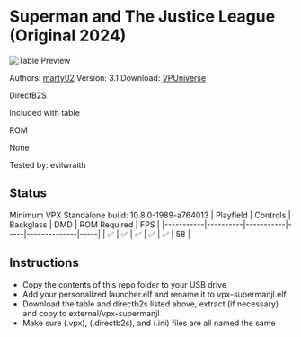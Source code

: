 # Superman and The Justice League (Original 2024)

![Table Preview](https://github.com/evilwraith/vpx-images/blob/main/vpx-supermanjl.png)

Authors: [marty02](https://vpuniverse.com/profile/16531-marty02/)
Version: 3.1
Download: [VPUniverse](https://vpuniverse.com/files/file/22032-superman-and-the-justice-league/)

DirectB2S

Included with table 

ROM

None

Tested by: evilwraith

## Status 

Minimum VPX Standalone build: 10.8.0-1989-a764013
| Playfield | Controls | Backglass | DMD | ROM Required | FPS | 
|-----------|----------|-----------|-----|--------------|-----|
| :white_check_mark: | :white_check_mark: | :white_check_mark: | :white_check_mark: | :white_check_mark: | 58 |

## Instructions

- Copy the contents of this repo folder to your USB drive
- Add your personalized launcher.elf and rename it to vpx-supermanjl.elf
- Download the table and directb2s listed above, extract (if necessary) and copy to external/vpx-supermanjl
- Make sure (.vpx), (.directb2s), and (.ini) files are all named the same